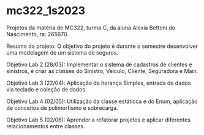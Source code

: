 # mc322_1s2023
Projetos da matéria de MC322, turma C, da aluna Alexia Bettoni do Nascimento, ra: 265670.

Resumo do projeto:
O objetivo do projeto é durante o semestre desenvolver uma modelagem de um sistema de seguros.

Objetivo Lab 2 (28/03):
Implementar o sistema de cadastros de clientes e sinistros, e criar as classes do Sinistro, Veiculo, Cliente, Seguradora e Main.

Objetivo Lab 3 (22/04):
Aplicação da herança Simples, entrada de dados via teclado e coleção de dados.

Objetivo Lab 4 (02/05):
Utilização da classe estáticca e do Enum, aplicação de conceitos de polimorfismo e sobrecarga.

Objetivo Lab 5 (02/06):
Aprender a refatorar projetos e aplicar diferentes relacionamentos entre classes.
